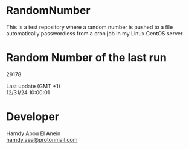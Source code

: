 # RandomNumber    
This is a test repository where a random number is pushed to a file automatically passwordless from a cron job in my Linux CentOS server    
# Random Number of the last run   
29178
      
Last update (GMT +1)    
12/31/24 10:00:01
# Developer    
Hamdy Abou El Anein   
hamdy.aea@protonmail.com
